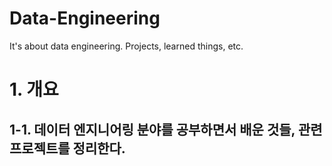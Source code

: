 # Data-Engineering
It's about data engineering. Projects, learned things, etc.

# 1. 개요

## 1-1. 데이터 엔지니어링 분야를 공부하면서 배운 것들, 관련 프로젝트를 정리한다.
